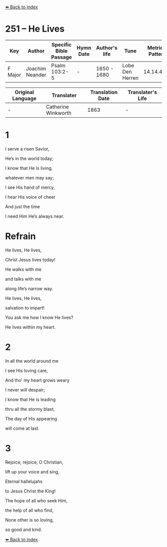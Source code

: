 [⬅️ Back to index](../README.md)

# 251 – He Lives

Key | Author   | Specific Bible Passage     |Hymn Date |Author's life |Tune |Metrical Pattern   |Composer/Source                                                                                        
-- | --------- | ---------------------------|----------|--------------|-----|-------------------|-------------   
F Major  | Joachim Neander      | Psalm 103:2-5 | -  | 1650 - 1680 | Lobe Den Herren | 14.14.4.7.8 | Chorale Book for England, 1863 

Original Language | Translater | Translation Date   | Translater's Life     
----------------- | --------- | --------------------|-------------   
\-  | Catherine Winkworth      | 1863 | -  | 1827 - 1878 



# 1

I serve a risen Savior,

He’s in the world today;

I know that He is living,

whatever men may say;

I see His hand of mercy,

I hear His voice of cheer

And just the time

I need Him He’s always near.



# Refrain

He lives, He lives,

Christ Jesus lives today!

He walks with me

and talks with me

along life’s narrow way.

He lives, He lives,

salvation to impart!

You ask me how I know He lives?

He lives within my heart.



# 2

In all the world around me

I see His loving care,

And tho’ my heart grows weary

I never will despair;

I know that He is leading

thru all the stormy blast,

The day of His appearing

will come at last.



# 3

Rejoice, rejoice, O Christian,

lift up your voice and sing,

Eternal hallelujahs

to Jesus Christ the King!

The hope of all who seek Him,

the help of all who find,

None other is so loving,

so good and kind.

[⬅️ Back to index](../README.md)
